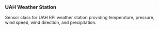 ### UAH Weather Station
Sensor class for UAH RPi weather station providing temperature, pressure, wind speed, wind direction, and precipitation.
